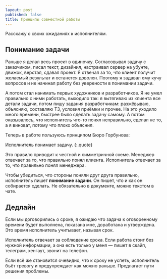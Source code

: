 ```yaml
---
layout: post
published: false
title: Принципы совместной работы
---
```

Расскажу о своих ожиданиях к исполнителям.

Понимание задачи
---
Раньше я делал весь проект в одиночку. Согласовывал задачу с заказчиком, писал текст, дизайнил, настраивал сервер на убунте, движок, верстал, сдавал проект. Я отвечал за то, что клиент получит желаемый результат и останется доволен. Поэтому я задавал ему кучу вопросов и не начинал работу без уверености в понимании задачи.

А потом стал нанимать первых художников и разработчиков. Я не умел правильно с ними работать, выходило так: я вытягиваю из клиента все детали задачи, потом пишу задания разработчикам: разжёвываю, объясняю, составляю ТЗ, условия приёмки и прочее. На это уходило много времени, быстрее было сделать задачу самому. А потом оказывалось, что исполнитель что-то понял неправильно, сделал не то, а я виноват, потому что плохо объяснил.

Теперь в работе пользуюсь принципом Бюро Горбунова:

Исполнитель понимает задачу.
{:.quote}

Это правило приводит к честной и симметричной схеме. Менеджер отвечает за то, что правильно понял клиента. Исполнитель отвечает за то, что правильно понял менеджера.

Чтобы убедиться, что стороны поняли друг друга правильно, исполнитель пишет **понимание задачи**. Он пишет, что и как он собирается сделать. Не обязательно в документе, можно текстом в чате.

Дедлайн
---
Если мы договорились о сроке, я ожидаю что задача к оговоренному времени будет выполнена, показана мне, доработана и утверждена. Это время исполнитель учитывает, называя срок.

Исполнитель отвечает за соблюдение срока. Если работа стоит без нужной информации, а она есть только у меня — пишет в скайп, телеграм, хенгаут, звонит на телефон.

Если всё же становится очевидно, что к сроку не успеть, исполнитель бъёт тревогу и предупреждает как можно раньше. Предлагает пути решения проблемы.
